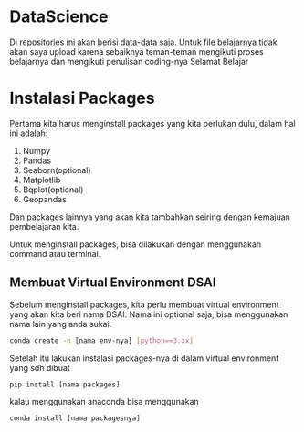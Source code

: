# DataScience
Di repositories ini akan berisi data-data saja.
Untuk file belajarnya tidak akan saya upload karena sebaiknya teman-teman mengikuti proses belajarnya dan mengikuti penulisan coding-nya
Selamat Belajar

# Instalasi Packages

Pertama kita harus menginstall packages yang kita perlukan dulu, dalam hal ini adalah:
1. Numpy
2. Pandas
3. Seaborn(optional)
4. Matplotlib
5. Bqplot(optional)
6. Geopandas

Dan packages lainnya yang akan kita tambahkan seiring dengan kemajuan pembelajaran kita.

Untuk menginstall packages, bisa dilakukan dengan menggunakan command atau terminal.

## Membuat Virtual Environment DSAI
Sebelum menginstall packages, kita perlu membuat virtual environment yang akan kita beri nama DSAI.
Nama ini optional saja, bisa menggunakan nama lain yang anda sukai.

```bash
conda create -n [nama env-nya] [python==3.xx]
```
Setelah itu lakukan instalasi packages-nya di dalam virtual environment yang sdh dibuat

```bash
pip install [nama packages]
```
kalau menggunakan anaconda bisa menggunakan

```bash
conda install [nama packagesnya]
```

